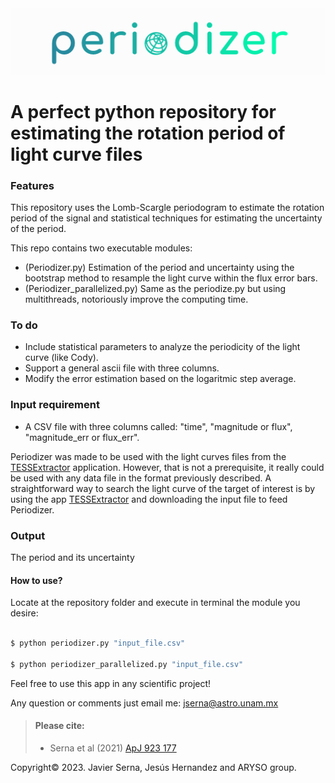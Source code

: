 <img src="https://github.com/javiserna/Periodize/blob/main/periodizer_logo.png?raw=true"/>

# A perfect python repository for estimating the rotation period of light curve files


### Features
This repository uses the Lomb-Scargle periodogram to estimate the rotation period of the signal and statistical techniques for estimating the uncertainty of the period.

This repo contains two executable modules:
* (Periodizer.py) Estimation of the period and uncertainty using the bootstrap method to resample the light curve within the flux error bars.
* (Periodizer_parallelized.py) Same as the periodize.py but using multithreads, notoriously improve the computing time.

### To do
* Include statistical parameters to analyze the periodicity of the light curve (like Cody).
* Support a general ascii file with three columns. 
* Modify the error estimation based on the logaritmic step average.

### Input requirement

* A CSV file with three columns called: "time", "magnitude or flux", "magnitude_err or flux_err".

Periodizer was made to be used with the light curves files from the [TESSExtractor](https://www.tessextractor.app/) application. However, that is not a  prerequisite, it really could be used with any data file in the format previously described. 
A straightforward way to search the light curve of the target of interest is by using the app [TESSExtractor](https://www.tessextractor.app/) and downloading the input file to feed Periodizer.

### Output

The period and its uncertainty

#### How to use?
Locate at the repository folder and execute in terminal the module you desire:

```zsh

$ python periodizer.py "input_file.csv"

$ python periodizer_parallelized.py "input_file.csv"

```

Feel free to use this app in any scientific project!

Any question or comments just email me:
jserna@astro.unam.mx

>#### Please cite:
>
>- Serna et al (2021) [ApJ 923 177](https://doi.org/10.3847/1538-4357/AC300A)
> 

Copyright© 2023.
Javier Serna, Jesús Hernandez and ARYSO group.
